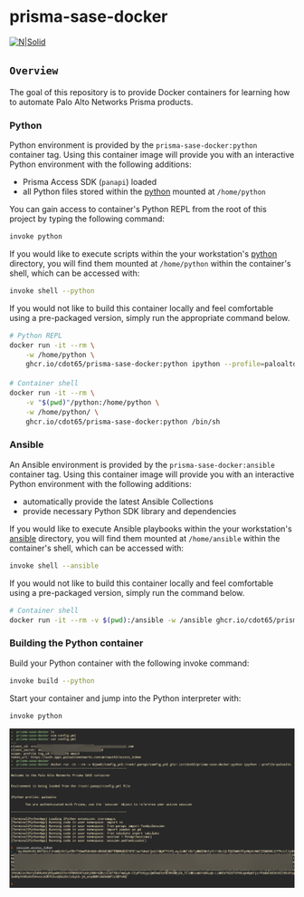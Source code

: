 # prisma-sase-docker

[![N|Solid](./images/paloaltonetworks_logo.png)](https://www.paloaltonetworks.com/)

## `Overview`

The goal of this repository is to provide Docker containers for learning how to automate Palo Alto Networks Prisma products.

### Python

Python environment is provided by the `prisma-sase-docker:python` container tag. Using this container image will provide you with an interactive Python environment with the following additions:

- Prisma Access SDK (`panapi`) loaded
- all Python files stored within the [python](./python/) mounted at `/home/python`

You can gain access to container's Python REPL from the root of this project by typing the following command:

```bash
invoke python
```

If you would like to execute scripts within the your workstation's [python](./python/) directory, you will find them mounted at `/home/python` within the container's shell, which can be accessed with:

```bash
invoke shell --python
```

If you would not like to build this container locally and feel comfortable using a pre-packaged version, simply run the appropriate command below.

```bash
# Python REPL
docker run -it --rm \
    -w /home/python \
    ghcr.io/cdot65/prisma-sase-docker:python ipython --profile=paloalto

# Container shell
docker run -it --rm \
    -v "$(pwd)"/python:/home/python \
    -w /home/python/ \
    ghcr.io/cdot65/prisma-sase-docker:python /bin/sh
```

### Ansible

An Ansible environment is provided by the `prisma-sase-docker:ansible` container tag. Using this container image will provide you with an interactive Python environment with the following additions:

- automatically provide the latest Ansible Collections
- provide necessary Python SDK library and dependencies

If you would like to execute Ansible playbooks within the your workstation's [ansible](./ansible/) directory, you will find them mounted at `/home/ansible` within the container's shell, which can be accessed with:

```bash
invoke shell --ansible
```

If you would not like to build this container locally and feel comfortable using a pre-packaged version, simply run the command below.

```bash
# Container shell
docker run -it --rm -v $(pwd):/ansible -w /ansible ghcr.io/cdot65/prisma-sase-docker:ansible
```

### Building the Python container

Build your Python container with the following invoke command:

```bash
invoke build --python
```

Start your container and jump into the Python interpreter with:

```bash
invoke python
```

![invoke python](images/docker_prisma_python.png)
